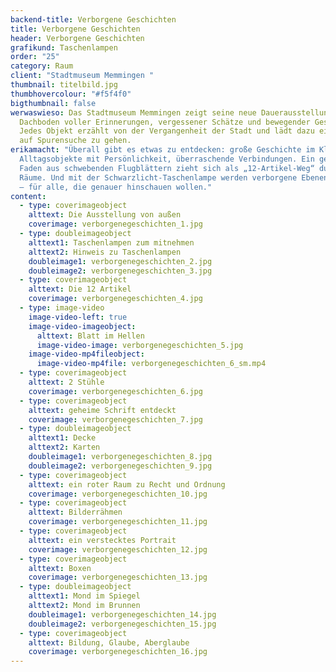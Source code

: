 ```yaml
---
backend-title: Verborgene Geschichten
title: Verborgene Geschichten
header: Verborgene Geschichten
grafikund: Taschenlampen
order: "25"
category: Raum
client: "Stadtmuseum Memmingen "
thumbnail: titelbild.jpg
thumbhovercolour: "#f5f4f0"
bigthumbnail: false
werwaswieso: Das Stadtmuseum Memmingen zeigt seine neue Dauerausstellung – ein
  Dachboden voller Erinnerungen, vergessener Schätze und bewegender Geschichten.
  Jedes Objekt erzählt von der Vergangenheit der Stadt und lädt dazu ein, selbst
  auf Spurensuche zu gehen.
erikamacht: "Überall gibt es etwas zu entdecken: große Geschichte im Kleinen,
  Alltagsobjekte mit Persönlichkeit, überraschende Verbindungen. Ein gelber
  Faden aus schwebenden Flugblättern zieht sich als „12-Artikel-Weg“ durch alle
  Räume. Und mit der Schwarzlicht-Taschenlampe werden verborgene Ebenen sichtbar
  – für alle, die genauer hinschauen wollen."
content:
  - type: coverimageobject
    alttext: Die Ausstellung von außen
    coverimage: verborgenegeschichten_1.jpg
  - type: doubleimageobject
    alttext1: Taschenlampen zum mitnehmen
    alttext2: Hinweis zu Taschenlampen
    doubleimage1: verborgenegeschichten_2.jpg
    doubleimage2: verborgenegeschichten_3.jpg
  - type: coverimageobject
    alttext: Die 12 Artikel
    coverimage: verborgenegeschichten_4.jpg
  - type: image-video
    image-video-left: true
    image-video-imageobject:
      alttext: Blatt im Hellen
      image-video-image: verborgenegeschichten_5.jpg
    image-video-mp4fileobject:
      image-video-mp4file: verborgenegeschichten_6_sm.mp4
  - type: coverimageobject
    alttext: 2 Stühle
    coverimage: verborgenegeschichten_6.jpg
  - type: coverimageobject
    alttext: geheime Schrift entdeckt
    coverimage: verborgenegeschichten_7.jpg
  - type: doubleimageobject
    alttext1: Decke
    alttext2: Karten
    doubleimage1: verborgenegeschichten_8.jpg
    doubleimage2: verborgenegeschichten_9.jpg
  - type: coverimageobject
    alttext: ein roter Raum zu Recht und Ordnung
    coverimage: verborgenegeschichten_10.jpg
  - type: coverimageobject
    alttext: Bilderrähmen
    coverimage: verborgenegeschichten_11.jpg
  - type: coverimageobject
    alttext: ein verstecktes Portrait
    coverimage: verborgenegeschichten_12.jpg
  - type: coverimageobject
    alttext: Boxen
    coverimage: verborgenegeschichten_13.jpg
  - type: doubleimageobject
    alttext1: Mond im Spiegel
    alttext2: Mond im Brunnen
    doubleimage1: verborgenegeschichten_14.jpg
    doubleimage2: verborgenegeschichten_15.jpg
  - type: coverimageobject
    alttext: Bildung, Glaube, Aberglaube
    coverimage: verborgenegeschichten_16.jpg
---
```


